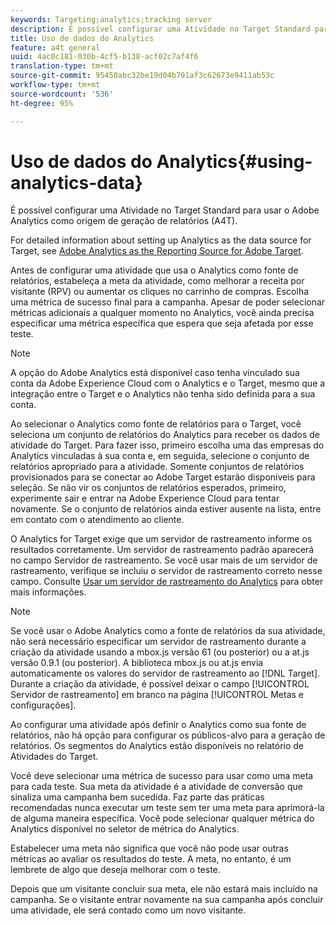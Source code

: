 ```yaml
---
keywords: Targeting;analytics;tracking server
description: É possível configurar uma Atividade no Target Standard para usar o Adobe Analytics como origem de geração de relatórios (A4T).
title: Uso de dados do Analytics
feature: a4t general
uuid: 4ac0c181-030b-4cf5-b138-acf02c7af4f6
translation-type: tm+mt
source-git-commit: 95450abc32be19d04b791af3c62673e9411ab53c
workflow-type: tm+mt
source-wordcount: '536'
ht-degree: 95%

---
```



# Uso de dados do Analytics{#using-analytics-data}

É possível configurar uma Atividade no Target Standard para usar o Adobe Analytics como origem de geração de relatórios (A4T).

For detailed information about setting up Analytics as the data source for Target, see [Adobe Analytics as the Reporting Source for Adobe Target](/help/c-integrating-target-with-mac/a4t/a4t.md).

Antes de configurar uma atividade que usa o Analytics como fonte de relatórios, estabeleça a meta da atividade, como melhorar a receita por visitante (RPV) ou aumentar os cliques no carrinho de compras. Escolha uma métrica de sucesso final para a campanha. Apesar de poder selecionar métricas adicionais a qualquer momento no Analytics, você ainda precisa especificar uma métrica específica que espera que seja afetada por esse teste.

>[!NOTE]
>
>A opção do Adobe Analytics está disponível caso tenha vinculado sua conta da Adobe Experience Cloud com o Analytics e o Target, mesmo que a integração entre o Target e o Analytics não tenha sido definida para a sua conta.

Ao selecionar o Analytics como fonte de relatórios para o Target, você seleciona um conjunto de relatórios do Analytics para receber os dados de atividade do Target. Para fazer isso, primeiro escolha uma das empresas do Analytics vinculadas à sua conta e, em seguida, selecione o conjunto de relatórios apropriado para a atividade. Somente conjuntos de relatórios provisionados para se conectar ao Adobe Target estarão disponíveis para seleção. Se não vir os conjuntos de relatórios esperados, primeiro, experimente sair e entrar na Adobe Experience Cloud para tentar novamente. Se o conjunto de relatórios ainda estiver ausente na lista, entre em contato com o atendimento ao cliente.

O Analytics for Target exige que um servidor de rastreamento informe os resultados corretamente. Um servidor de rastreamento padrão aparecerá no campo Servidor de rastreamento. Se você usar mais de um servidor de rastreamento, verifique se incluiu o servidor de rastreamento correto nesse campo. Consulte [Usar um servidor de rastreamento do Analytics](/help/c-integrating-target-with-mac/a4t/analytics-tracking-server.md#task_72077BA7E93C4A65A715A18F32228823) para obter mais informações.

>[!NOTE]
>
>Se você usar o Adobe Analytics como a fonte de relatórios da sua atividade, não será necessário especificar um servidor de rastreamento durante a criação da atividade usando a mbox.js versão 61 (ou posterior) ou a at.js versão 0.9.1 (ou posterior). A biblioteca mbox.js ou at.js envia automaticamente os valores do servidor de rastreamento ao [!DNL Target]. Durante a criação da atividade, é possível deixar o campo [!UICONTROL Servidor de rastreamento] em branco na página [!UICONTROL Metas e configurações].

Ao configurar uma atividade após definir o Analytics como sua fonte de relatórios, não há opção para configurar os públicos-alvo para a geração de relatórios. Os segmentos do Analytics estão disponíveis no relatório de Atividades do Target.

Você deve selecionar uma métrica de sucesso para usar como uma meta para cada teste. Sua meta da atividade é a atividade de conversão que sinaliza uma campanha bem sucedida. Faz parte das práticas recomendadas nunca executar um teste sem ter uma meta para aprimorá-la de alguma maneira específica. Você pode selecionar qualquer métrica do Analytics disponível no seletor de métrica do Analytics.

Estabelecer uma meta não significa que você não pode usar outras métricas ao avaliar os resultados do teste. A meta, no entanto, é um lembrete de algo que deseja melhorar com o teste.

Depois que um visitante concluir sua meta, ele não estará mais incluído na campanha. Se o visitante entrar novamente na sua campanha após concluir uma atividade, ele será contado como um novo visitante.
